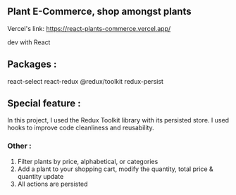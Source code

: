 ## Plant E-Commerce, shop amongst plants
Vercel's link: https://react-plants-commerce.vercel.app/

dev with React

## Packages :

react-select react-redux @redux/toolkit redux-persist

## Special feature :

In this project, I used the Redux Toolkit library with its persisted store.
I used hooks to improve code cleanliness and reusability.

### Other :

1. Filter plants by price, alphabetical, or categories
2. Add a plant to your shopping cart, modify the quantity, total price & quantity update
3. All actions are persisted
